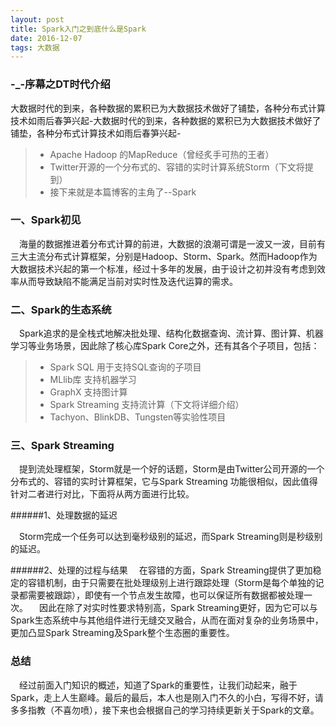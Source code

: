 ```yaml
---
layout: post
title: Spark入门之到底什么是Spark
date: 2016-12-07
tags: 大数据   
---
```



### -_-序幕之DT时代介绍
 大数据时代的到来，各种数据的累积已为大数据技术做好了铺垫，各种分布式计算技术如雨后春笋兴起-大数据时代的到来，各种数据的累积已为大数据技术做好了铺垫，各种分布式计算技术如雨后春笋兴起-




> * Apache Hadoop 的MapReduce（曾经炙手可热的王者） 
> * Twitter开源的一个分布式的、容错的实时计算系统Storm（下文将提到） 
> * 接下来就是本篇博客的主角了--Spark



### 一、Spark初见

　海量的数据推进着分布式计算的前进，大数据的浪潮可谓是一波又一波，目前有三大主流分布式计算框架，分别是Hadoop、Storm、Spark。然而Hadoop作为大数据技术兴起的第一个标准，经过十多年的发展，由于设计之初并没有考虑到效率从而导致缺陷不能满足当前对实时性及迭代运算的需求。


### 二、Spark的生态系统

　Spark追求的是全栈式地解决批处理、结构化数据查询、流计算、图计算、机器学习等业务场景，因此除了核心库Spark Core之外，还有其各个子项目，包括：


> * Spark SQL  用于支持SQL查询的子项目 
> * MLlib库 支持机器学习 
> * GraphX  支持图计算
> * Spark Streaming 支持流计算（下文将详细介绍）
> * Tachyon、BlinkDB、Tungsten等实验性项目


### 三、Spark Streaming

　提到流处理框架，Storm就是一个好的话题，Storm是由Twitter公司开源的一个分布式的、容错的实时计算框架，它与Spark Streaming 功能很相似，因此值得针对二者进行对比，下面将从两方面进行比较。

######1、处理数据的延迟

　Storm完成一个任务可以达到毫秒级别的延迟，而Spark Streaming则是秒级别的延迟。

######2、处理的过程与结果
　在容错的方面，Spark Streaming提供了更加稳定的容错机制，由于只需要在批处理级别上进行跟踪处理（Storm是每个单独的记录都需要被跟踪），即使有一个节点发生故障，也可以保证所有数据都被处理一次。
　因此在除了对实时性要求特别高，Spark Streaming更好，因为它可以与Spark生态系统中与其他组件进行无缝交叉融合，从而在面对复杂的业务场景中，更加凸显Spark Streaming及Spark整个生态圈的重要性。


### 总结

　经过前面入门知识的概述，知道了Spark的重要性，让我们动起来，融于Spark，走上人生巅峰。最后的最后，本人也是刚入门不久的小白，写得不好，请多多指教（不喜勿喷），接下来也会根据自己的学习持续更新关于Spark的文章。